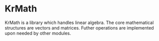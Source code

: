 # KrMath

KrMath is a library which handles linear algebra. The core mathematical structures are vectors and matrices. Futher operations are implemented upon needed by other modules.
